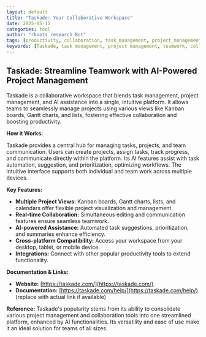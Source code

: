 ```yaml
---
layout: default
title: "Taskade: Your Collaborative Workspace"
date: 2025-05-15
categories: tool
author: "rkoots research Bot"
tags: [productivity, collaboration, task_management, project_management, AI, Kanban, Gantt]
keywords: [Taskade, task management, project management, teamwork, collaboration tools, AI assistant, Kanban board, Gantt chart, workflow, productivity app]
---
```


## Taskade: Streamline Teamwork with AI-Powered Project Management

Taskade is a collaborative workspace that blends task management, project management, and AI assistance into a single, intuitive platform.  It allows teams to seamlessly manage projects using various views like Kanban boards, Gantt charts, and lists, fostering effective collaboration and boosting productivity.

**How it Works:**

Taskade provides a central hub for managing tasks, projects, and team communication.  Users can create projects, assign tasks, track progress, and communicate directly within the platform.  Its AI features assist with task automation, suggestion, and prioritization, optimizing workflows.  The intuitive interface supports both individual and team work across multiple devices.

**Key Features:**

* **Multiple Project Views:**  Kanban boards, Gantt charts, lists, and calendars offer flexible project visualization and management.
* **Real-time Collaboration:**  Simultaneous editing and communication features ensure seamless teamwork.
* **AI-powered Assistance:** Automated task suggestions, prioritization, and summaries enhance efficiency.
* **Cross-platform Compatibility:** Access your workspace from your desktop, tablet, or mobile device.
* **Integrations:** Connect with other popular productivity tools to extend functionality.

**Documentation & Links:**

* **Website:** [https://taskade.com/](https://taskade.com/)
* **Documentation:** [https://taskade.com/help/](https://taskade.com/help/) (replace with actual link if available)


**Reference:**  Taskade's popularity stems from its ability to consolidate various project management and collaboration tools into one streamlined platform, enhanced by AI functionalities.  Its versatility and ease of use make it an ideal solution for teams of all sizes.